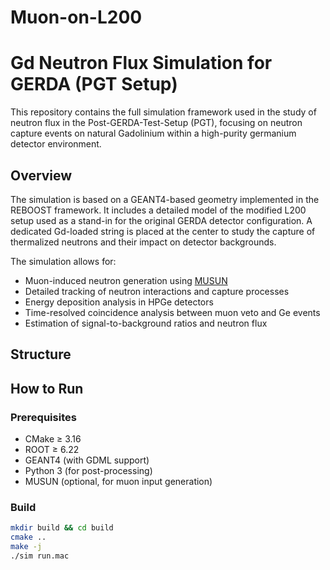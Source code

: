 # Muon-on-L200
# Gd Neutron Flux Simulation for GERDA (PGT Setup)

This repository contains the full simulation framework used in the study of neutron flux in the Post-GERDA-Test-Setup (PGT), focusing on neutron capture events on natural Gadolinium within a high-purity germanium detector environment.

## Overview

The simulation is based on a GEANT4-based geometry implemented in the REBOOST framework. It includes a detailed model of the modified L200 setup used as a stand-in for the original GERDA detector configuration. A dedicated Gd-loaded string is placed at the center to study the capture of thermalized neutrons and their impact on detector backgrounds.

The simulation allows for:

- Muon-induced neutron generation using [MUSUN](https://github.com/legend-exp/musun)
- Detailed tracking of neutron interactions and capture processes
- Energy deposition analysis in HPGe detectors
- Time-resolved coincidence analysis between muon veto and Ge events
- Estimation of signal-to-background ratios and neutron flux

## Structure


## How to Run

### Prerequisites

- CMake ≥ 3.16
- ROOT ≥ 6.22
- GEANT4 (with GDML support)
- Python 3 (for post-processing)
- MUSUN (optional, for muon input generation)

### Build

```bash
mkdir build && cd build
cmake ..
make -j
./sim run.mac

